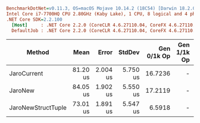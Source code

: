 ``` ini

BenchmarkDotNet=v0.11.3, OS=macOS Mojave 10.14.2 (18C54) [Darwin 18.2.0]
Intel Core i7-7700HQ CPU 2.80GHz (Kaby Lake), 1 CPU, 8 logical and 4 physical cores
.NET Core SDK=2.2.100
  [Host]     : .NET Core 2.2.0 (CoreCLR 4.6.27110.04, CoreFX 4.6.27110.04), 64bit RyuJIT DEBUG
  DefaultJob : .NET Core 2.2.0 (CoreCLR 4.6.27110.04, CoreFX 4.6.27110.04), 64bit RyuJIT


```
|             Method |     Mean |    Error |   StdDev | Gen 0/1k Op | Gen 1/1k Op | Gen 2/1k Op | Allocated Memory/Op |
|------------------- |---------:|---------:|---------:|------------:|------------:|------------:|--------------------:|
|        JaroCurrent | 81.20 us | 2.004 us | 5.750 us |     16.7236 |           - |           - |            51.43 KB |
|            JaroNew | 84.05 us | 1.902 us | 5.550 us |     17.2119 |           - |           - |            52.98 KB |
| JaroNewStructTuple | 73.01 us | 1.891 us | 5.547 us |      6.5918 |           - |           - |            20.62 KB |
